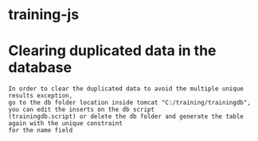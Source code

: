 # training-js

# Clearing duplicated data in the database
    In order to clear the duplicated data to avoid the multiple unique results exception, 
    go to the db folder location inside tomcat "C:/training/trainingdb", you can edit the inserts on the db script 
    (trainingdb.script) or delete the db folder and generate the table again with the unique constraint 
    for the name field